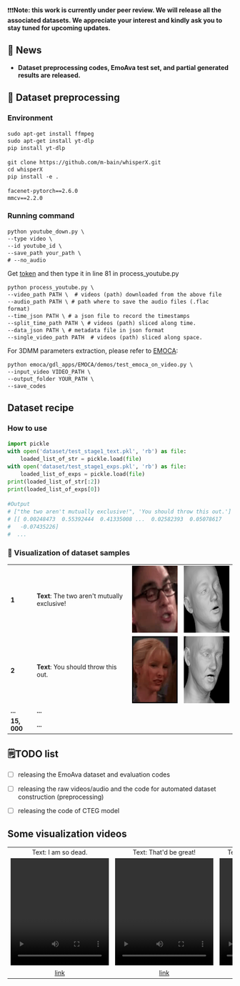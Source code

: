 ❗❗❗**Note: this work is currently under peer review. We will release all the associated datasets. We appreciate your interest and kindly ask you to stay tuned for upcoming updates.**

## 📰 News
- **Dataset preprocessing codes, EmoAva test set, and partial generated results are released.** 





## 🔧 Dataset preprocessing 

<!-- ## Download from YouTube -->

### Environment

```shell
sudo apt-get install ffmpeg
sudo apt-get install yt-dlp
pip install yt-dlp

git clone https://github.com/m-bain/whisperX.git
cd whisperX
pip install -e .

facenet-pytorch==2.6.0
mmcv==2.2.0
```


### Running command
```
python youtube_down.py \
--type video \
--id youtube_id \
--save_path your_path \
# --no_audio 
```


Get [token](https://huggingface.co/pyannote/speaker-diarization-3.1) and then type it in line 81 in process_youtube.py


```
python process_youtube.py \
--video_path PATH \  # videos (path) downloaded from the above file
--audio_path PATH \ # path where to save the audio files (.flac format)
--time_json PATH \ # a json file to record the timestamps
--split_time_path PATH \ # videos (path) sliced along time.
--data_json PATH \ # metadata file in json format
--single_video_path PATH  # videos (path) sliced along space.
```
For 3DMM parameters extraction, please refer to [EMOCA](https://github.com/radekd91/emoca/tree/release/EMOCA_v2/gdl_apps/EMOCA):
```
python emoca/gdl_apps/EMOCA/demos/test_emoca_on_video.py \
--input_video VIDEO_PATH \
--output_folder YOUR_PATH \
--save_codes 
```

## Dataset recipe

### How to use
```python
import pickle
with open('dataset/test_stage1_text.pkl', 'rb') as file:
    loaded_list_of_str = pickle.load(file)
with open('dataset/test_stage1_exps.pkl', 'rb') as file:
    loaded_list_of_exps = pickle.load(file)
print(loaded_list_of_str[:2])
print(loaded_list_of_exps[0])

#Output
# ["the two aren't mutually exclusive!", 'You should throw this out.']
# [[ 0.00248473  0.55392444  0.41335008 ...  0.02582393  0.05078617
#   -0.07435226]
#  ...
```

### 👀 Visualization of dataset samples


<table>
    <tr>
        <td><strong>1</strong></td>
        <td colspan="2"><strong>Text</strong>: The two aren't mutually exclusive!</td>
        <td><img src="https://github.com/WalkerMitty/EmoAva/blob/main/resource/S03E07_rgb2.gif" width="150" height="150" alt="video"></td>
        <td><img src="https://github.com/WalkerMitty/EmoAva/blob/main/resource/S03E07_geometry2.gif" width="150" height="150" alt="video"></td>
    </tr>
    <tr>
        <td><strong>2</strong></td>
        <td colspan="2"><strong>Text</strong>: You should throw this out.</td>
        <td><img src="https://github.com/WalkerMitty/EmoAva/blob/main/resource/dia170_rgb2.gif" width="150" height="150" alt="video"></td>
        <td><img src="https://github.com/WalkerMitty/EmoAva/blob/main/resource/dia170_geometry2.gif" width="150" height="150" alt="video"></td>
    </tr>
    <tr>
         <td><strong>... </strong></td>
        <td colspan="5"><strong>... </strong></td>
    </tr>
        <tr>
         <td><strong>15, 000</strong></td>
        <td colspan="5"><strong>... </strong></td>
    </tr>
</table>



## 🗒️TODO list

- [ ] releasing the EmoAva dataset and evaluation codes
- [ ] releasing the raw videos/audio and the code for automated dataset construction (preprocessing)
- [ ] releasing the code of CTEG model


## Some visualization videos
<div style="text-align: center;">
  <table style="margin: 0 auto; border-collapse: collapse;">
    <tr>
      <td>Text: I am so dead.</td>
      <td>Text: That'd be great!</td>
      <td>Text: What a beautiful story.</td>
      <td>Text: What the hell?</td>
    </tr>
    <tr>
      <td>
        <video src="https://github.com/user-attachments/assets/d625c273-5c3e-4b8b-8670-52bc08932988" style="width:220px; height:240px;"></video>
      </td>
      <td>
        <video src="https://github.com/user-attachments/assets/2c7260c1-86dd-4087-8452-6208ab1ad7cc" style="width:220px; height:240px;"></video>
      </td>
      <td>
        <video src="https://github.com/user-attachments/assets/5166c81b-9945-47cd-aecb-f46068dd79df" style="width:220px; height:240px;"></video>
      </td>
      <td>
        <video src="https://github.com/user-attachments/assets/226c4d88-ca1c-4bb1-9bfe-9c03c71dd370" style="width:220px; height:240px;"></video>
      </td>
    </tr>
    <tr>
      <td><a href="https://github.com/user-attachments/assets/d625c273-5c3e-4b8b-8670-52bc08932988" target="_blank">link</a></td>
      <td><a href="https://github.com/user-attachments/assets/2c7260c1-86dd-4087-8452-6208ab1ad7cc" target="_blank">link</a></td>
      <td><a href="https://github.com/user-attachments/assets/5166c81b-9945-47cd-aecb-f46068dd79df" target="_blank">link</a></td>
      <td><a href="https://github.com/user-attachments/assets/226c4d88-ca1c-4bb1-9bfe-9c03c71dd370" target="_blank">link</a></td>
    </tr>
  </table>
</div>


